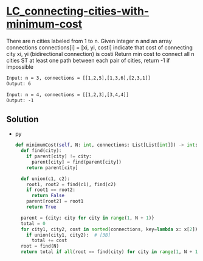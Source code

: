 # [LC_connecting-cities-with-minimum-cost](https://leetcode.com/problems/connecting-cities-with-minimum-cost)

There are n cities labeled from 1 to n. Given integer n and an array connections
connections[i] = [xi, yi, costi] indicate that cost of connecting city xi, yi (bidirectional connection) is costi
Return min cost to connect all n cities ST at least one path between each pair of cities, return -1 if impossible

```txt
Input: n = 3, connections = [[1,2,5],[1,3,6],[2,3,1]]
Output: 6

Input: n = 4, connections = [[1,2,3],[3,4,4]]
Output: -1
```

## Solution

* py

  ```py
  def minimumCost(self, N: int, connections: List[List[int]]) -> int:
    def find(city):
      if parent[city] != city:
        parent[city] = find(parent[city])
      return parent[city]

    def union(c1, c2):
      root1, root2 = find(c1), find(c2)
      if root1 == root2:
        return False
      parent[root2] = root1
      return True

    parent = {city: city for city in range(1, N + 1)}
    total = 0
    for city1, city2, cost in sorted(connections, key=lambda x: x[2]):
      if union(city1, city2):  # [3B]
        total += cost
    root = find(N)
    return total if all(root == find(city) for city in range(1, N + 1)) else -1
  ```
